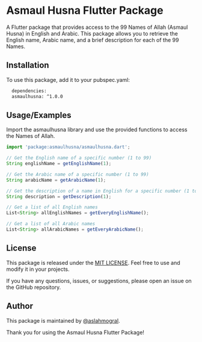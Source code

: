 
# Asmaul Husna Flutter Package

A Flutter package that provides access to the 99 Names of Allah (Asmaul Husna) in English and Arabic. This package allows you to retrieve the English name, Arabic name, and a brief description for each of the 99 Names.


## Installation

To use this package, add it to your pubspec.yaml:

```bash
  dependencies:
  asmaulhusna: ^1.0.0

```

    
## Usage/Examples

Import the asmaulhusna library and use the provided functions to access the Names of Allah.

```javascript
import 'package:asmaulhusna/asmaulhusna.dart';

// Get the English name of a specific number (1 to 99)
String englishName = getEnglishName(1);

// Get the Arabic name of a specific number (1 to 99)
String arabicName = getArabicName(1);

// Get the description of a name in English for a specific number (1 to 99)
String description = getDescription(1);

// Get a list of all English names
List<String> allEnglishNames = getEveryEnglishName();

// Get a list of all Arabic names
List<String> allArabicNames = getEveryArabicName();

```


## License

This package is released under the [MIT LICENSE](https://github.com/aslahmogral/asmaul_husna/blob/main/LICENSE). Feel free to use and modify it in your projects.

If you have any questions, issues, or suggestions, please open an issue on the GitHub repository.




## Author

This package is maintained by [@aslahmogral](https://github.com/aslahmogral).

Thank you for using the Asmaul Husna Flutter Package!




